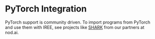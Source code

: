 # PyTorch Integration

PyTorch support is community driven. To import programs from PyTorch and use
them with IREE, see projects like [SHARK](https://github.com/nod-ai/SHARK) from
our partners at nod.ai.
